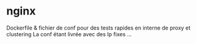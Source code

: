 nginx
=====

Dockerfile & fichier de conf pour des tests rapides en interne de proxy et clustering
La conf étant livrée avec des Ip fixes ... 
